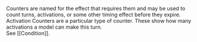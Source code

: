 Counters are named for the effect that requires them and may be used to count turns, activations, or some other timing effect before they expire.  
Activation Counters are a particular type of counter. These show how many activations a model can make this turn.  
See [[Condition]].